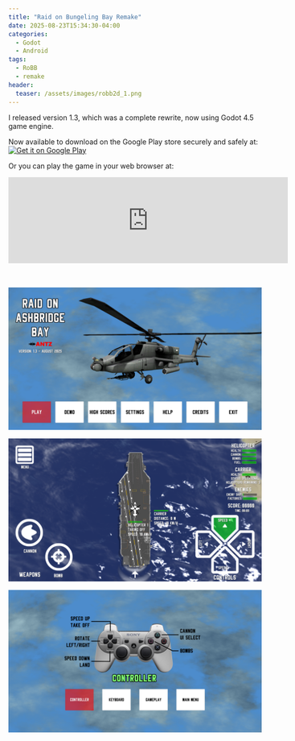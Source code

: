 ```yaml
---
title: "Raid on Bungeling Bay Remake"
date: 2025-08-23T15:34:30-04:00
categories:
  - Godot
  - Android
tags:
  - RoBB
  - remake  
header:
  teaser: /assets/images/robb2d_1.png
---
```


I released version 1.3, which was a complete rewrite, now using Godot 4.5 game engine.

Now available to download on the Google Play store securely and safely at:
<a href='https://play.google.com/store/apps/details?id=com.iantria.raidgame&pcampaignid=pcampaignidMKT-Other-global-all-co-prtnr-py-PartBadge-Mar2515-1'><img alt='Get it on Google Play' src='https://play.google.com/intl/en_us/badges/static/images/badges/en_badge_web_generic.png'/></a>

Or you can play the game in your web browser at:

<iframe frameborder="0" src="https://itch.io/embed/1571519?border_width=3" width="556" height="171"><a href="https://antzgames.itch.io/raid">Raid on Bungeling Bay Remake by Antz</a></iframe>

&nbsp;

![d1](/assets/images/robb2d_1.png)


![d2](/assets/images/robb2d_2.png)


![d3](/assets/images/robb2d_3.png)


